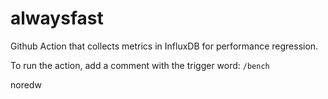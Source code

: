 # alwaysfast

Github Action that collects metrics in InfluxDB for performance regression.

To run the action, add a comment with the trigger word: `/bench`

noredw
